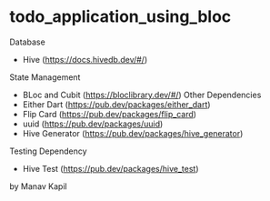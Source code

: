 # todo_application_using_bloc

Database 
- Hive (https://docs.hivedb.dev/#/)


State Management 
- BLoc and Cubit (https://bloclibrary.dev/#/)
Other Dependencies
- Either Dart (https://pub.dev/packages/either_dart)
- Flip Card (https://pub.dev/packages/flip_card)
- uuid (https://pub.dev/packages/uuid)
- Hive Generator (https://pub.dev/packages/hive_generator)

Testing Dependency 
- Hive Test (https://pub.dev/packages/hive_test)

by Manav Kapil
 
